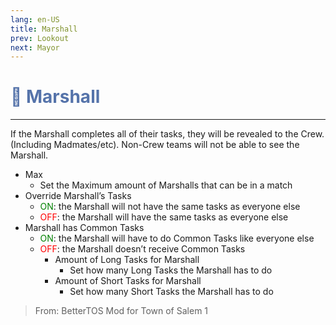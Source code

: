 ```yaml
---
lang: en-US
title: Marshall
prev: Lookout
next: Mayor
---
```


# <font color="#5573aa">🤴 <b>Marshall</b></font> <Badge text="Power" type="tip" vertical="middle"/>
---

If the Marshall completes all of their tasks, they will be revealed to the Crew. (Including Madmates/etc). Non-Crew teams will not be able to see the Marshall.
* Max
  * Set the Maximum amount of Marshalls that can be in a match
* Override Marshall’s Tasks
  * <font color=green>ON</font>: the Marshall will not have the same tasks as everyone else
  * <font color=red>OFF</font>: the Marshall will have the same tasks as everyone else
* Marshall has Common Tasks
  * <font color=green>ON</font>: the Marshall will have to do Common Tasks like everyone else
  * <font color=red>OFF</font>: the Marshall doesn’t receive Common Tasks
    * Amount of Long Tasks for Marshall
      * Set how many Long Tasks the Marshall has to do
    * Amount of Short Tasks for Marshall
      * Set how many Short Tasks the Marshall has to do

> From: BetterTOS Mod for Town of Salem 1